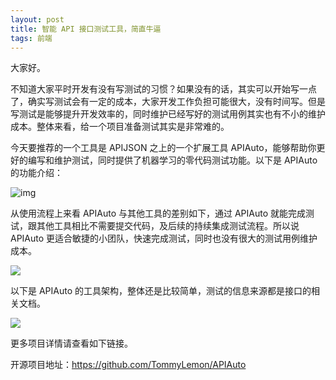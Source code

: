 ```yaml
---
layout: post
title: 智能 API 接口测试工具，简直牛逼
tags: 前端
---
```


大家好。

不知道大家平时开发有没有写测试的习惯？如果没有的话，其实可以开始写一点了，确实写测试会有一定的成本，大家开发工作负担可能很大，没有时间写。但是写测试是能够提升开发效率的，同时维护已经写好的测试用例其实也有不小的维护成本。整体来看，给一个项目准备测试其实是非常难的。

今天要推荐的一个工具是 APIJSON 之上的一个扩展工具 APIAuto，能够帮助你更好的编写和维护测试，同时提供了机器学习的零代码测试功能。以下是 APIAuto 的功能介绍：

![img](https://7465-test-3c9b5e-books-1301492295.tcb.qcloud.la/images/compress_apiauto-tedian.png)

从使用流程上来看 APIAuto 与其他工具的差别如下，通过 APIAuto 就能完成测试，跟其他工具相比不需要提交代码，及后续的持续集成测试流程。所以说 APIAuto 更适合敏捷的小团队，快速完成测试，同时也没有很大的测试用例维护成本。

![](https://7465-test-3c9b5e-books-1301492295.tcb.qcloud.la/images/compress_apiauto-liucheng.png)

以下是 APIAuto 的工具架构，整体还是比较简单，测试的信息来源都是接口的相关文档。

![](https://7465-test-3c9b5e-books-1301492295.tcb.qcloud.la/images/compress_apiauto-jiagou.png)

更多项目详情请查看如下链接。

开源项目地址：https://github.com/TommyLemon/APIAuto
